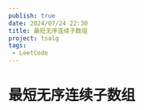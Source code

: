 ```yaml
---
publish: true
date: 2024/07/24 22:30
title: 最短无序连续子数组
project: tsalg
tags:
 - LeetCode
---
```


# 最短无序连续子数组
